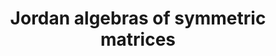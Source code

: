 ---
layout: default
title: Jordan algebras of symmetric matrices
authors: Arthur Bik, Henrik Eisenmann and Bernd Sturmfels
journal: Le Matematiche
volume: 76
year: 2021
number: 2
pages: 337-353
doi: 10.4418/2021.76.2.3
link: https://doi.org/10.4418/2021.76.2.3
---